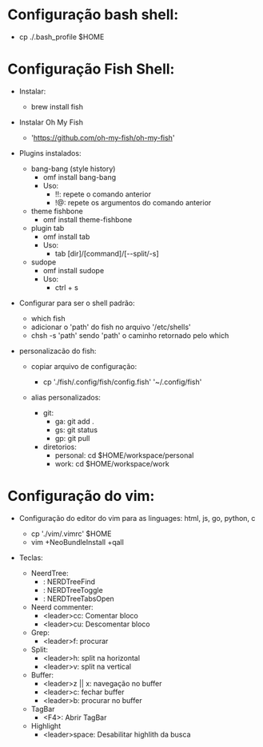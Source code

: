Configuração bash shell:
========================
- cp ./.bash_profile $HOME

Configuração Fish Shell:
========================
- Instalar:
	- brew install fish

- Instalar Oh My Fish
	- 'https://github.com/oh-my-fish/oh-my-fish'

- Plugins instalados:
	- bang-bang (style history)
		- omf install bang-bang
		- Uso:
			- !!: repete o comando anterior
			- !@: repete os argumentos do comando anterior
	- theme fishbone
		- omf install theme-fishbone
	- plugin tab
		- omf install tab
		- Uso:
			- tab [dir]/[command]/[--split/-s]
	- sudope
		- omf install sudope
		- Uso:
			- ctrl + s

- Configurar para ser o shell padrão:
	- which fish
	- adicionar o 'path' do fish no arquivo '/etc/shells'
	- chsh -s 'path'
		sendo 'path' o caminho retornado pelo which

- personalizacão do fish:
	- copiar arquivo de configuração:
		- cp './fish/.config/fish/config.fish' '~/.config/fish'

	- alias personalizados:
		- git:
			- ga: git add .
			- gs: git status
			- gp: git pull
		- diretorios:
			- personal: cd $HOME/workspace/personal
			- work: cd $HOME/workspace/work

Configuração do vim:
====================
- Configuração do editor do vim para as linguages: html, js, go, python, c
	- cp './vim/.vimrc' $HOME
	- vim +NeoBundleInstall +qall

- Teclas:
	- NeerdTree:
		- <F2>: NERDTreeFind
		- <F3>: NERDTreeToggle
		- <C-n>: NERDTreeTabsOpen
	- Neerd commenter:
		- \<leader\>cc: Comentar bloco
		- \<leader\>cu: Descomentar bloco
	- Grep:
		- \<leader\>f: procurar
	- Split:
		- \<leader\>h: split na horizontal
		- \<leader\>v: split na vertical
	- Buffer:
		- \<leader\>z || <leader>x: navegação no buffer
		- \<leader\>c: fechar buffer
		- \<leader\>b: procurar no buffer
	- TagBar
		- \<F4\>: Abrir TagBar
	- Highlight
		- \<leader\>space: Desabilitar highlith da busca
